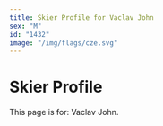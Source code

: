 ```yaml
---
title: Skier Profile for Vaclav John
sex: "M"
id: "1432"
image: "/img/flags/cze.svg" 
---
```


# Skier Profile

This page is for: Vaclav John.
    